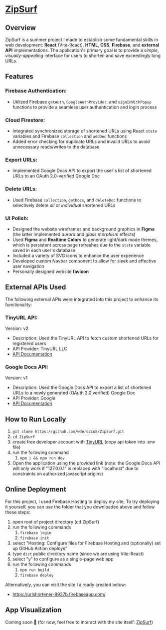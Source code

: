 # [ZipSurf](https://urlshortener-8937b.web.app/)

## Overview
ZipSurf is a summer project I made to establish some fundamental skills in web development: **React** (Vite-React), **HTML**, **CSS**, **Firebase**, and **external API** implementations. The application's primary goal is to provide a *simple*, *visually-appealing* interface for users to shorten and save exceedingly long URLs.

## Features
### Firebase Authentication:
* Utilized Firebase `getAuth`, `GoogleAuthProvider`, and `signInWithPopup` functions to provide a seamless user authentication and login process

### Cloud Firestore:
* Integrated synchronized storage of shortened URLs using React `state` variables and Firebase `collection` and `addDoc` functions
* Added error checking for duplicate URLs and invalid URLs to avoid unnecessary reads/writes to the database

### Export URLs:
* Implemented Google Docs API to export the user's list of shortened URLs to an OAuth 2.0-verified Google Doc

### Delete URLs:
* Used Firebase `collection`, `getDocs`, and `deleteDoc` functions to selectively delete *all* or *individual* shortened URLs

### UI Polish:
* Designed the website wireframes and background graphics in **Figma** (the latter implemented *aurora* and *glass morphism* effects)
* Used **Figma** and **Realtime Colors** to generate light/dark mode themes, which is persistent across page refreshes due to the `state` variable saved in each user's database
* Included a variety of SVG icons to enhance the user experience
* Developed custom Navbar component to allow for sleek and effective user navigation
* Personally designed website **favicon**

## External APIs Used
The following external APIs were integrated into this project to enhance its functionality:

### TinyURL API:
Version: v2
* Description: Used the TinyURL API to fetch custom shortened URLs for registered users
* API Provider: TinyURL LLC
* [API Documentation](https://tinyurl.com/app/dev)

### Google Docs API:
Version: v1
* Description: Used the Google Docs API to export a list of shortened URLs to a newly generated (OAuth 2.0 verified) Google Doc
* API Provider: Google
* [API Documentation](https://developers.google.com/docs/api/reference/rest)

## How to Run Locally
1. `git clone https://github.com/wderocco8/ZipSurf.git`
2. `cd ZipSurf`
3. create free developer account with [TinyURL](https://tinyurl.com/app/register) (copy api token into .env file)
4. run the following command
      1. `npm i && npm run dev`
6. Open the application using the provided link (note: the Google Docs API will only work if "127.0.0.1" is replaced with "localhost" due to constraints on authorized javascript origins)

## Online Deployment
For this project, I used Firebase Hosting to deploy my site,  To try deploying it yourself, you can use the folder that you downloaded above and follow these steps:

1. open root of project directory (cd ZipSurf)
2. run the following commands
      1. `firebase login`
      2. `firebase init`
2. select "Hosting: Configure files for Firebase Hosting and (optionally) set up GitHub Action deploys"
3. type `dist` public directory name (since we are using Vite-React)
4. select "y" to configure as a single-page web app
5. run the following commands
      1. `npm run build`
      2. `firebase deploy`

Alternatively, you can visit the site I already created below:
* https://urlshortener-8937b.firebaseapp.com/


## App Visualization
Coming soon 👀
(for now, feel free to interact with the site itself: [ZipSurf](https://urlshortener-8937b.web.app/))


